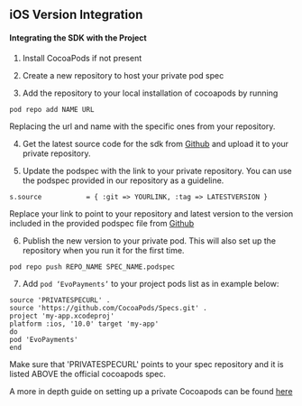 ## iOS Version Integration 

#### Integrating the SDK with the Project 

1. Install CocoaPods if not present

2. Create a new repository to host your private pod spec

3. Add the repository to your local installation of cocoapods by running
```
pod repo add NAME URL
```

Replacing the url and name with the specific ones from your repository.


4. Get the latest source code for the sdk from [Github](https://github.com/eservice-electronic-payments/iOS_SDK) and upload it to your private repository.

5. Update the podspec with the link to your private repository. You can use the podspec provided in our repository as a guideline.
```
s.source           = { :git => YOURLINK, :tag => LATESTVERSION }
```

Replace your link to point to your repository and latest version to the version included in the provided podspec file from [Github](https://github.com/eservice-electronic-payments/iOS_SDK)

6. Publish the new version to your private pod. This will also set up the repository when you run it for the first time.

```
pod repo push REPO_NAME SPEC_NAME.podspec
```

7. Add `pod ‘EvoPayments’` to your project pods list as in example below: 

```
source 'PRIVATESPECURL' . 
source 'https://github.com/CocoaPods/Specs.git' . 
project 'my-app.xcodeproj'   
platform :ios, '10.0' target 'my-app'   
do   
pod 'EvoPayments'   
end   
```

Make sure that 'PRIVATESPECURL' points to your spec repository and it is listed ABOVE the official cocoapods spec.

A more in depth guide on setting up a private Cocoapods can be found [here](https://guides.cocoapods.org/making/private-cocoapods.html)
